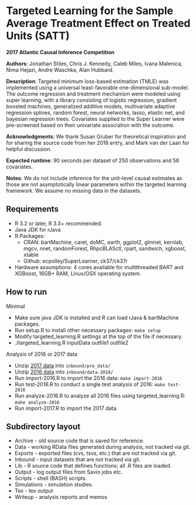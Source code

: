 # Targeted Learning for the Sample Average Treatment Effect on Treated Units (SATT)

**2017 Atlantic Causal Inference Competition**

**Authors**: Jonathan Stiles, Chris J. Kennedy, Caleb Miles, Ivana Malenica, Nima Hejazi, Andre Waschka, Alan Hubbard.

**Description**: Targeted minimum loss-based estimation (TMLE) was implemented using a universal least-favorable one-dimensional sub-model. The outcome regression and treatment mechanism were modeled using super learning, with a library consisting of logistic regression, gradient boosted machines, generalized additive models, multivariate adaptive regression splines, random forest, neural networks, lasso, elastic net, and bayesian regression trees. Covariates supplied to the Super Learner were pre-screened based on their univariate association with the outcome.

**Acknowledgments**: We thank Susan Gruber for theoretical inspiration and for sharing the source code from her 2016 entry, and Mark van der Laan for helpful discussion.

**Expected runtime**: 90 seconds per dataset of 250 observations and 58 covariates.

**Notes**: We do not include inference for the unit-level causal estimates as those are not asymptotically linear parameters within the targeted learning framework. We assume no missing data in the datasets.

## Requirements

* R 3.2 or later, R 3.3+ recommended.
* Java JDK for rJava
* R Packages:
    * CRAN: bartMachine, caret, doMC, earth, ggplot2, glmnet, kernlab, mgcv, nnet, randomForest, RhpcBLASctl, rpart, sandwich, xgboost, xtable
    * Github: ecpolley/SuperLearner, ck37/ck37r
* Hardware assumptions: 4 cores available for multithreaded BART and XGBoost, 16GB+ RAM, Linux/OSX operating system.


## How to run

Minimal

* Make sure java JDK is installed and R can load rJava & bartMachine packages.
* Run setup.R to install other necessary packages: `make setup`
* Modify targeted_learning.R settings at the top of the file if necessary.
* ./targeted_learning.R inputData outfile1 outfile2

Analysis of 2016 or 2017 data

* Unzip [2017 data](http://faculty.chicagobooth.edu/richard.hahn/pre_data.tar.gz) into `inbound/pre_data/`
* Unzip [2016 data](https://drive.google.com/file/d/0B8TUkApaUlsGekFSblJWa25NM1E/edit) into `inbound/data-2016/`
* Run import-2016.R to import the 2016 data: `make import-2016`
* Run test-2016.R to conduct a single test analysis of 2016: `make test-2016`
* Run analyze-2016.R to analyze all 2016 files using targeted_learning.R: `make analyze-2016`
* Run import-2017.R to import the 2017 data.


## Subdirectory layout

* Archive - old source code that is saved for reference.
* Data - working RData files generated during analysis, not tracked via git.
* Exports - exported files (cvs, tsvs, etc.) that are not tracked via git.
* Inbound - input datasets that are not tracked via git.
* Lib - R source code that defines functions; all .R files are loaded.
* Output - log output files from Savio jobs  etc.
* Scripts - shell (BASH) scripts.
* Simulations - simulation studies.
* Tex - tex output
* Writeup - analysis reports and memos
